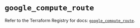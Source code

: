 # `google_compute_route`

Refer to the Terraform Registry for docs: [`google_compute_route`](https://registry.terraform.io/providers/hashicorp/google/6.1.0/docs/resources/compute_route).
